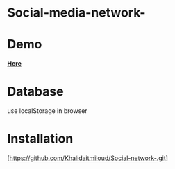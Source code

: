 # Social-media-network-

# Demo
<a href="https://codepen.io/Over-k/project/full/DPQyRx"><b>Here </b></a>
# Database
use localStorage in browser
# Installation
[https://github.com/Khalidaitmiloud/Social-network-.git]

